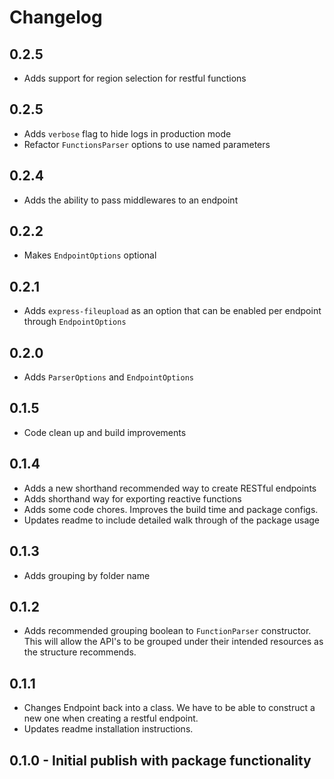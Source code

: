 # Changelog

## 0.2.5

- Adds support for region selection for restful functions

## 0.2.5

- Adds `verbose` flag to hide logs in production mode
- Refactor `FunctionsParser` options to use named parameters

## 0.2.4

- Adds the ability to pass middlewares to an endpoint

## 0.2.2

- Makes `EndpointOptions` optional

## 0.2.1

- Adds `express-fileupload` as an option that can be enabled per endpoint through `EndpointOptions`

## 0.2.0

- Adds `ParserOptions` and `EndpointOptions`

## 0.1.5

- Code clean up and build improvements

## 0.1.4

- Adds a new shorthand recommended way to create RESTful endpoints
- Adds shorthand way for exporting reactive functions
- Adds some code chores. Improves the build time and package configs.
- Updates readme to include detailed walk through of the package usage

## 0.1.3

- Adds grouping by folder name

## 0.1.2

- Adds recommended grouping boolean to `FunctionParser` constructor. This will allow the API's to be grouped under their intended resources as the structure recommends.

## 0.1.1

- Changes Endpoint back into a class. We have to be able to construct a new one when creating a restful endpoint.
- Updates readme installation instructions.

## 0.1.0 - Initial publish with package functionality
